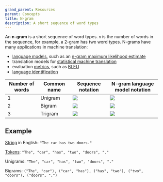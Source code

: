 ```yaml
---
grand_parent: Resources
parent: Concepts
title: N-gram
description: A short sequence of word types
---
```


An **n-gram** is a short sequence of word types.
`n` is the number of words in the sequence, for example, a 2-gram has two word types.
N-grams have many applications in machine translation:

- [language models](/concepts/language-model.md), such as an [n-gram maximum likelihood estimate](/concepts/language-model.md#n-gram-maximum-likelihood-estimate)
- translation models for [statistical machine translation](/approaches/statistical-machine-translation.md)
- evaluation [metrics](/quality/metrics/metrics.md), such as [BLEU](/quality/metrics/bleu.md)
- [language identification](/customisation/language-identification.md)

<!-- Note: "https://render.githubusercontent.com/render/math?math=..." wasn't working on all equations so we switched to "https://latex.codecogs.com/svg.image?..." but it requires escaping to survive the Markdown table processor -->

| Number of words | Common name | Sequence notation | N-gram language model notation |
| ----------- | ----------- | ----------- | ----------- |
| 1 | Unigram | <img src="https://latex.codecogs.com/svg.image?%28w%29" /> | <img src="https://latex.codecogs.com/svg.image?P%28w%29" /> |
| 2 | Bigram | <img src="https://latex.codecogs.com/svg.image?%28w_1%2C%20w_2%29" /> | <img src="https://latex.codecogs.com/svg.image?P%28w%20%5Cvert%20w_%7B-1%7D%29" /> |
| 3 | Trigram | <img src="https://latex.codecogs.com/svg.image?%28w_1%2C%20w_2%2C%20w_3%29" /> | <img src="https://latex.codecogs.com/svg.image?P%28w%20%5Cvert%20w_%7B-1%7D%2C%20w_%7B-2%7D%29" /> |

## Example

[String](/concepts/string.md) in English: `"The car has two doors."`

[Tokens](/customisation/tokenisation.md): `"The", "car", "has", "two", "doors", "."`

Unigrams: `"The", "car", "has", "two", "doors", "."`

Bigrams: `("The", "car"), ("car", "has"), ("has", "two"), ("two", "doors"), ("doors", ".")`
